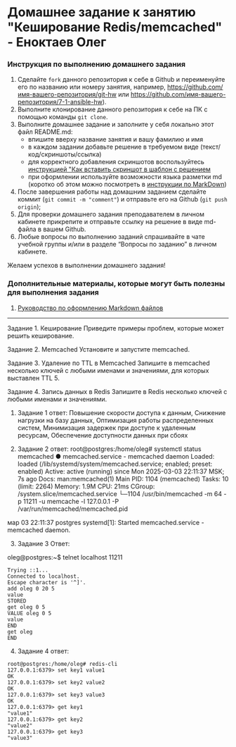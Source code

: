 # Домашнее задание к занятию "Кеширование Redis/memcached" - Еноктаев Олег


### Инструкция по выполнению домашнего задания

   1. Сделайте `fork` данного репозитория к себе в Github и переименуйте его по названию или номеру занятия, например, https://github.com/имя-вашего-репозитория/git-hw или  https://github.com/имя-вашего-репозитория/7-1-ansible-hw).
   2. Выполните клонирование данного репозитория к себе на ПК с помощью команды `git clone`.
   3. Выполните домашнее задание и заполните у себя локально этот файл README.md:
      - впишите вверху название занятия и вашу фамилию и имя
      - в каждом задании добавьте решение в требуемом виде (текст/код/скриншоты/ссылка)
      - для корректного добавления скриншотов воспользуйтесь [инструкцией "Как вставить скриншот в шаблон с решением](https://github.com/netology-code/sys-pattern-homework/blob/main/screen-instruction.md)
      - при оформлении используйте возможности языка разметки md (коротко об этом можно посмотреть в [инструкции  по MarkDown](https://github.com/netology-code/sys-pattern-homework/blob/main/md-instruction.md))
   4. После завершения работы над домашним заданием сделайте коммит (`git commit -m "comment"`) и отправьте его на Github (`git push origin`);
   5. Для проверки домашнего задания преподавателем в личном кабинете прикрепите и отправьте ссылку на решение в виде md-файла в вашем Github.
   6. Любые вопросы по выполнению заданий спрашивайте в чате учебной группы и/или в разделе “Вопросы по заданию” в личном кабинете.
   
Желаем успехов в выполнении домашнего задания!
   
### Дополнительные материалы, которые могут быть полезны для выполнения задания

1. [Руководство по оформлению Markdown файлов](https://gist.github.com/Jekins/2bf2d0638163f1294637#Code)

---

Задание 1. Кеширование
Приведите примеры проблем, которые может решить кеширование.

Задание 2. Memcached
Установите и запустите memcached.

Задание 3. Удаление по TTL в Memcached
Запишите в memcached несколько ключей с любыми именами и значениями, для которых выставлен TTL 5.

Задание 4. Запись данных в Redis
Запишите в Redis несколько ключей с любыми именами и значениями.
1. Задание 1 ответ:
Повышение скорости доступа к данным, Снижение нагрузки на базу данных, Оптимизация работы распределенных систем,
Минимизация задержек при доступе к удаленным ресурсам, Обеспечение доступности данных при сбоях

2. Задание 2 ответ: root@postgres:/home/oleg# systemctl status memcached
● memcached.service - memcached daemon
     Loaded: loaded (/lib/systemd/system/memcached.service; enabled; preset: enabled)
     Active: active (running) since Mon 2025-03-03 22:11:37 MSK; 7s ago
       Docs: man:memcached(1)
   Main PID: 1104 (memcached)
      Tasks: 10 (limit: 2264)
     Memory: 1.9M
        CPU: 21ms
     CGroup: /system.slice/memcached.service
             └─1104 /usr/bin/memcached -m 64 -p 11211 -u memcache -l 127.0.0.1 -P /var/run/memcached/memcached.pid

мар 03 22:11:37 postgres systemd[1]: Started memcached.service - memcached daemon.

3.  Задание 3 Ответ:

oleg@postgres:~$ telnet localhost 11211

```
Trying ::1...
Connected to localhost.
Escape character is '^]'.
add oleg 0 20 5
value
STORED
get oleg 0 5
VALUE oleg 0 5
value
END
get oleg
END
```

4. Задание 4 ответ:
```
root@postgres:/home/oleg# redis-cli
127.0.0.1:6379> set key1 value1
OK
127.0.0.1:6379> set key2 value2
OK
127.0.0.1:6379> set key3 value3
OK
127.0.0.1:6379> get key1
"value1"
127.0.0.1:6379> get key2
"value2"
127.0.0.1:6379> get key3
"value3"
```